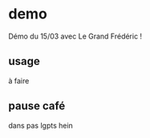 # demo

Démo du 15/03 avec Le Grand Frédéric !

## usage

à faire

## pause café

dans pas lgpts hein